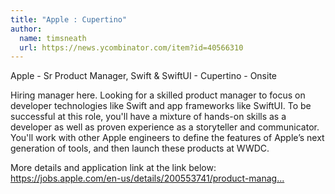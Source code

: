 ```yaml
---
title: "Apple : Cupertino"
author:
  name: timsneath
  url: https://news.ycombinator.com/item?id=40566310
---
```

Apple - Sr Product Manager, Swift &amp; SwiftUI - Cupertino - Onsite

Hiring manager here. Looking for a skilled product manager to focus on developer technologies like Swift and app frameworks like SwiftUI. To be successful at this role, you&#x27;ll have a mixture of hands-on skills as a developer as well as  proven experience as a storyteller and communicator. You&#x27;ll work with other Apple engineers to define the features of Apple’s next generation of tools, and then launch these products at WWDC.

More details and application link at the link below:
<a href="https:&#x2F;&#x2F;jobs.apple.com&#x2F;en-us&#x2F;details&#x2F;200553741&#x2F;product-manager-programming-languages-and-frameworks" rel="nofollow">https:&#x2F;&#x2F;jobs.apple.com&#x2F;en-us&#x2F;details&#x2F;200553741&#x2F;product-manag...</a>
